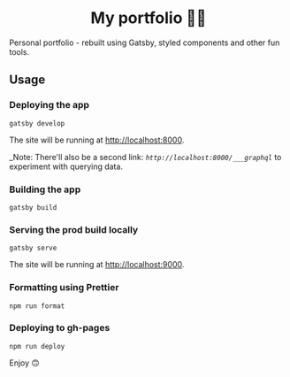 <h1 align="center">
  My portfolio 👩‍💻
</h1>

Personal portfolio - rebuilt using Gatsby, styled components and other fun tools.


## Usage

### Deploying the app
```
gatsby develop
```

The site will be running at [http://localhost:8000](http://localhost:8000).

_Note: There'll also be a second link: _`http://localhost:8000/___graphql`_ to experiment with querying data.


### Building the app
```
gatsby build
```

### Serving the prod build locally
```
gatsby serve
```

The site will be running at [http://localhost:9000](http://localhost:9000).

### Formatting using Prettier
```
npm run format
```

### Deploying to gh-pages
```
npm run deploy
```

Enjoy 🙃